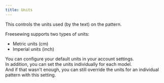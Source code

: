 ```yaml
---
title: Units
---
```


This controls the units used (by the text) on the pattern. 

Freesewing supports two types of units:

 - Metric units (cm)
 - Imperial units (inch)
 
You can configure your default units in your account settings.  
In addition, you can set the units individually for each model.  
And if that wasn't enough, you can still override the units for an individual pattern with this setting.
